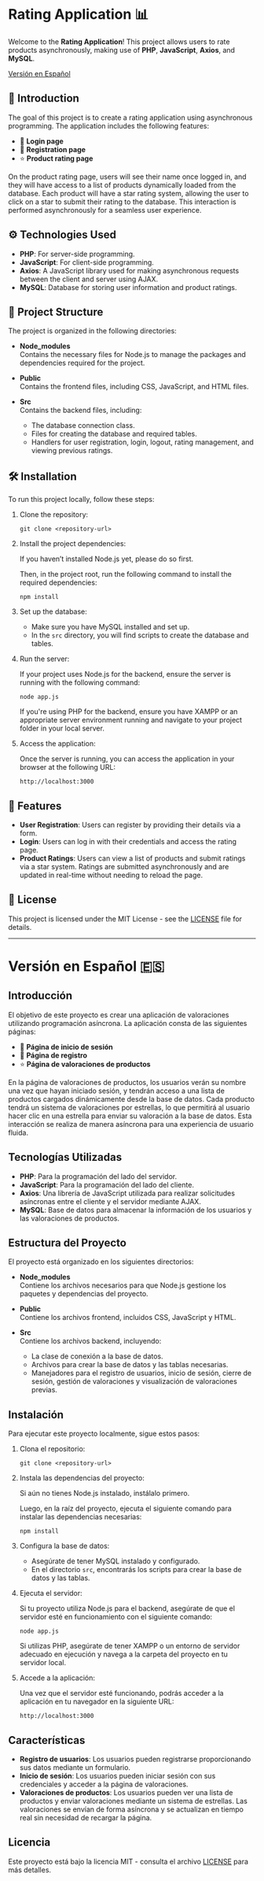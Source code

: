# Rating Application 📊

Welcome to the **Rating Application**! This project allows users to rate products asynchronously, making use of **PHP**, **JavaScript**, **Axios**, and **MySQL**.

[Versión en Español](#versión-en-español)

## 🚀 Introduction

The goal of this project is to create a rating application using asynchronous programming. The application includes the following features:

- 📝 **Login page**
- 🔑 **Registration page**
- ⭐ **Product rating page**

On the product rating page, users will see their name once logged in, and they will have access to a list of products dynamically loaded from the database. Each product will have a star rating system, allowing the user to click on a star to submit their rating to the database. This interaction is performed asynchronously for a seamless user experience.

## ⚙️ Technologies Used

- **PHP**: For server-side programming.
- **JavaScript**: For client-side programming.
- **Axios**: A JavaScript library used for making asynchronous requests between the client and server using AJAX.
- **MySQL**: Database for storing user information and product ratings.

## 📁 Project Structure

The project is organized in the following directories:

- **Node_modules**  
  Contains the necessary files for Node.js to manage the packages and dependencies required for the project.

- **Public**  
  Contains the frontend files, including CSS, JavaScript, and HTML files.

- **Src**  
  Contains the backend files, including:
  - The database connection class.
  - Files for creating the database and required tables.
  - Handlers for user registration, login, logout, rating management, and viewing previous ratings.

## 🛠️ Installation

To run this project locally, follow these steps:

1. Clone the repository:

   `git clone <repository-url>`

2. Install the project dependencies:

   If you haven’t installed Node.js yet, please do so first.

   Then, in the project root, run the following command to install the required dependencies:

   `npm install`

3. Set up the database:

   - Make sure you have MySQL installed and set up.
   - In the `src` directory, you will find scripts to create the database and tables.

4. Run the server:

   If your project uses Node.js for the backend, ensure the server is running with the following command:

   `node app.js`

   If you're using PHP for the backend, ensure you have XAMPP or an appropriate server environment running and navigate to your project folder in your local server.

5. Access the application:

   Once the server is running, you can access the application in your browser at the following URL:

   `http://localhost:3000`

## 🌟 Features

- **User Registration**: Users can register by providing their details via a form.
- **Login**: Users can log in with their credentials and access the rating page.
- **Product Ratings**: Users can view a list of products and submit ratings via a star system. Ratings are submitted asynchronously and are updated in real-time without needing to reload the page.


## 📄 License

This project is licensed under the MIT License - see the [LICENSE](LICENSE) file for details.

---

# Versión en Español 🇪🇸

## Introducción

El objetivo de este proyecto es crear una aplicación de valoraciones utilizando programación asíncrona. La aplicación consta de las siguientes páginas:

- 📝 **Página de inicio de sesión**
- 🔑 **Página de registro**
- ⭐ **Página de valoraciones de productos**

En la página de valoraciones de productos, los usuarios verán su nombre una vez que hayan iniciado sesión, y tendrán acceso a una lista de productos cargados dinámicamente desde la base de datos. Cada producto tendrá un sistema de valoraciones por estrellas, lo que permitirá al usuario hacer clic en una estrella para enviar su valoración a la base de datos. Esta interacción se realiza de manera asíncrona para una experiencia de usuario fluida.

## Tecnologías Utilizadas

- **PHP**: Para la programación del lado del servidor.
- **JavaScript**: Para la programación del lado del cliente.
- **Axios**: Una librería de JavaScript utilizada para realizar solicitudes asíncronas entre el cliente y el servidor mediante AJAX.
- **MySQL**: Base de datos para almacenar la información de los usuarios y las valoraciones de productos.

## Estructura del Proyecto

El proyecto está organizado en los siguientes directorios:

- **Node_modules**  
  Contiene los archivos necesarios para que Node.js gestione los paquetes y dependencias del proyecto.

- **Public**  
  Contiene los archivos frontend, incluidos CSS, JavaScript y HTML.

- **Src**  
  Contiene los archivos backend, incluyendo:
  - La clase de conexión a la base de datos.
  - Archivos para crear la base de datos y las tablas necesarias.
  - Manejadores para el registro de usuarios, inicio de sesión, cierre de sesión, gestión de valoraciones y visualización de valoraciones previas.

## Instalación

Para ejecutar este proyecto localmente, sigue estos pasos:

1. Clona el repositorio:

   `git clone <repository-url>`

2. Instala las dependencias del proyecto:

   Si aún no tienes Node.js instalado, instálalo primero.

   Luego, en la raíz del proyecto, ejecuta el siguiente comando para instalar las dependencias necesarias:

   `npm install`

3. Configura la base de datos:

   - Asegúrate de tener MySQL instalado y configurado.
   - En el directorio `src`, encontrarás los scripts para crear la base de datos y las tablas.

4. Ejecuta el servidor:

   Si tu proyecto utiliza Node.js para el backend, asegúrate de que el servidor esté en funcionamiento con el siguiente comando:

   `node app.js`

   Si utilizas PHP, asegúrate de tener XAMPP o un entorno de servidor adecuado en ejecución y navega a la carpeta del proyecto en tu servidor local.

5. Accede a la aplicación:

   Una vez que el servidor esté funcionando, podrás acceder a la aplicación en tu navegador en la siguiente URL:

   `http://localhost:3000`

## Características

- **Registro de usuarios**: Los usuarios pueden registrarse proporcionando sus datos mediante un formulario.
- **Inicio de sesión**: Los usuarios pueden iniciar sesión con sus credenciales y acceder a la página de valoraciones.
- **Valoraciones de productos**: Los usuarios pueden ver una lista de productos y enviar valoraciones mediante un sistema de estrellas. Las valoraciones se envían de forma asíncrona y se actualizan en tiempo real sin necesidad de recargar la página.


## Licencia

Este proyecto está bajo la licencia MIT - consulta el archivo [LICENSE](LICENSE) para más detalles.


